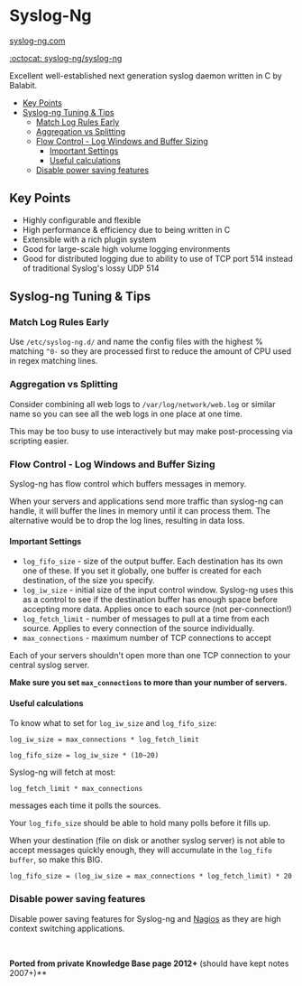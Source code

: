 # Syslog-Ng

[syslog-ng.com](https://www.syslog-ng.com/products/open-source-log-management/)

[:octocat: syslog-ng/syslog-ng](https://github.com/syslog-ng/syslog-ng)

Excellent well-established next generation syslog daemon written in C by Balabit.

<!-- INDEX_START -->

- [Key Points](#key-points)
- [Syslog-ng Tuning & Tips](#syslog-ng-tuning--tips)
  - [Match Log Rules Early](#match-log-rules-early)
  - [Aggregation vs Splitting](#aggregation-vs-splitting)
  - [Flow Control - Log Windows and Buffer Sizing](#flow-control---log-windows-and-buffer-sizing)
    - [Important Settings](#important-settings)
    - [Useful calculations](#useful-calculations)
  - [Disable power saving features](#disable-power-saving-features)

<!-- INDEX_END -->

## Key Points

- Highly configurable and flexible
- High performance & efficiency due to being written in C
- Extensible with a rich plugin system
- Good for large-scale high volume logging environments
- Good for distributed logging due to ability to use of TCP port 514 instead of traditional Syslog's lossy UDP 514

## Syslog-ng Tuning & Tips

### Match Log Rules Early

Use `/etc/syslog-ng.d/` and name the config files with the highest % matching `^0-` so they are processed first to
reduce the amount of CPU used in regex matching lines.

### Aggregation vs Splitting

Consider combining all web logs to `/var/log/network/web.log` or similar name so you can see all the web logs in one
place at one time.

This may be too busy to use interactively but may make post-processing via scripting easier.

### Flow Control - Log Windows and Buffer Sizing

Syslog-ng has flow control which buffers messages in memory.

When your servers and applications send more traffic than syslog-ng can handle, it will buffer the lines in memory until
it can process them. The alternative would be to drop the log lines, resulting in data loss.

#### Important Settings

- `log_fifo_size` - size of the output buffer. Each destination has its own one of these. If you set it globally, one buffer is created for each destination, of the size you specify.
- `log_iw_size` - initial size of the input control window. Syslog-ng uses this as a control to see if the destination buffer has enough space before accepting more data. Applies once to each source (not per-connection!)
- `log_fetch_limit` - number of messages to pull at a time from each source. Applies to every connection of the source individually.
- `max_connections` - maximum number of TCP connections to accept

Each of your servers shouldn't open more than one TCP connection to your central syslog server.

**Make sure you set `max_connections` to more than your number of servers.**

#### Useful calculations

To know what to set for `log_iw_size` and `log_fifo_size`:

```text
log_iw_size = max_connections * log_fetch_limit
```

```text
log_fifo_size = log_iw_size * (10~20)
```

Syslog-ng will fetch at most:

```text
log_fetch_limit * max_connections
```

messages each time it polls the sources.

Your `log_fifo_size` should be able to hold many polls before it fills up.

When your destination (file on disk or another syslog server) is not able to accept messages quickly enough,
they will accumulate in the `log_fifo buffer`, so make this BIG.

```text
log_fifo_size = (log_iw_size = max_connections * log_fetch_limit) * 20
```

### Disable power saving features

Disable power saving features for Syslog-ng and [Nagios](nagios.md) as they are high context switching applications.

<br>

**Ported from private Knowledge Base page 2012+** (should have kept notes 2007+)**
